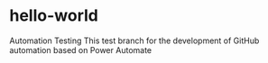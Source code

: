 # hello-world
Automation Testing
This test branch for the development of GitHub automation based on Power Automate
